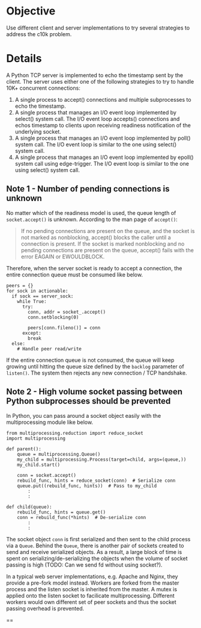 Objective
==

Use different client and server implementations to try several strategies to address the c10k problem.


Details
==

A Python TCP server is implemented to echo the timestamp sent by the client. The server uses either one of the following strategies to try to handle 10K+ concurrent connections:

1. A single process to accept() connections and multiple subprocesses to echo the timestamp.
2. A single process that manages an I/O event loop implemented by select() system call. The I/O event loop accepts() connections and echos timestamp to clients upon receiving readiness notification of the underlying socket.
3. A single process that manages an I/O event loop implemented by poll() system call. The I/O event loop is similar to the one using select() system call.
4. A single process that manages an I/O event loop implemented by epoll() system call using edge-trigger. The I/O event loop is similar to the one using select() system call.


Note 1 - Number of pending connections is unknown
--

No matter which of the readiness model is used, the queue length of `socket.accept()` is unknown. According to the man page of `accept()`:

> If no pending connections are present on the queue, and the socket is not marked as nonblocking, accept() blocks the caller until a connection is present. If the socket is marked nonblocking and no pending connections are present on the queue, accept() fails with the error EAGAIN or EWOULDBLOCK.

Therefore, when the server socket is ready to accept a connection, the entire connection queue must be consumed like below.

    peers = {}
    for sock in actionable:
      if sock == server_sock:
        while True:
          try:
            conn, addr = socket_.accept()
            conn.setblocking(0)

            peers[conn.fileno()] = conn
          except:
            break
      else:
        # Handle peer read/write

If the entire connection queue is not consumed, the queue will keep growing until hitting the queue size defined by the `backlog` parameter of `listen()`. The system then rejects any new connection / TCP handshake.


Note 2 - High volume socket passing between Python subprocesses should be prevented
--

In Python, you can pass around a socket object easily with the multiprocessing module like below.

    from multiprocessing.reduction import reduce_socket
    import multiprocessing

    def parent():
        queue = multiprocessing.Queue()
        my_child = multiprocessing.Process(target=child, args=(queue,))
        my_child.start()

        conn = socket.accept()
        rebuild_func, hints = reduce_socket(conn)  # Serialize conn
        queue.put((rebuild_func, hints))  # Pass to my_child
            :
            :

    def child(queue):
        rebuild_func, hints = queue.get()
        conn = rebuild_func(*hints)  # De-serialize conn
            :
            :

The socket object `conn` is first serialized and then sent to the child process via a `Queue`. Behind the `Queue`, there is another pair of sockets created to send and receive serialized objects. As a result, a large block of time is spent on serializing/de-serializing the objects when the volume of socket passing is high (TODO: Can we send fd without using socket?).

In a typical web server implementations, e.g. Apache and Nginx, they provide a pre-fork model instead. Workers are forked from the master process and the listen socket is inherited from the master. A mutex is applied onto the listen socket to facilicate multiprocessing. Different workers would own different set of peer sockets and thus the socket passing overhead is prevented.



==
